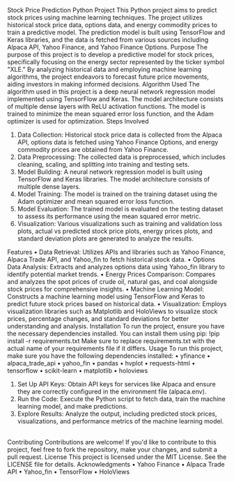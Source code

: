 Stock Price Prediction Python Project
This Python project aims to predict stock prices using machine learning techniques. The project utilizes historical stock price data, options data, and energy commodity prices to train a predictive model. The prediction model is built using TensorFlow and Keras libraries, and the data is fetched from various sources including Alpaca API, Yahoo Finance, and Yahoo Finance Options.
Purpose
The purpose of this project is to develop a predictive model for stock prices, specifically focusing on the energy sector represented by the ticker symbol "XLE." By analyzing historical data and employing machine learning algorithms, the project endeavors to forecast future price movements, aiding investors in making informed decisions.
Algorithm Used
The algorithm used in this project is a deep neural network regression model implemented using TensorFlow and Keras. The model architecture consists of multiple dense layers with ReLU activation functions. The model is trained to minimize the mean squared error loss function, and the Adam optimizer is used for optimization.
Steps Involved
1.	Data Collection: Historical stock price data is collected from the Alpaca API, options data is fetched using Yahoo Finance Options, and energy commodity prices are obtained from Yahoo Finance.
2.	Data Preprocessing: The collected data is preprocessed, which includes cleaning, scaling, and splitting into training and testing sets.
3.	Model Building: A neural network regression model is built using TensorFlow and Keras libraries. The model architecture consists of multiple dense layers.
4.	Model Training: The model is trained on the training dataset using the Adam optimizer and mean squared error loss function.
5.	Model Evaluation: The trained model is evaluated on the testing dataset to assess its performance using the mean squared error metric.
6.	Visualization: Various visualizations such as training and validation loss plots, actual vs predicted stock price plots, energy prices plots, and standard deviation plots are generated to analyze the results.

Features
•	Data Retrieval: Utilizes APIs and libraries such as Yahoo Finance, Alpaca Trade API, and Yahoo_fin to fetch historical stock data.
•	Options Data Analysis: Extracts and analyzes options data using Yahoo_fin library to identify potential market trends.
•	Energy Prices Comparison: Compares and analyzes the spot prices of crude oil, natural gas, and coal alongside stock prices for comprehensive insights.
•	Machine Learning Model: Constructs a machine learning model using TensorFlow and Keras to predict future stock prices based on historical data.
•	Visualization: Employs visualization libraries such as Matplotlib and HoloViews to visualize stock prices, percentage changes, and standard deviations for better understanding and analysis.
Installation
To run the project, ensure you have the necessary dependencies installed. You can install them using pip:
!pip install -r requirements.txt 
Make sure to replace requirements.txt with the actual name of your requirements file if it differs.
Usage
To run this project, make sure you have the following dependencies installed:
•	yfinance
•	alpaca_trade_api
•	yahoo_fin
•	pandas
•	hvplot
•	requests-html
•	tensorflow
•	scikit-learn
•	matplotlib
•	holoviews

1.	Set Up API Keys: Obtain API keys for services like Alpaca and ensure they are correctly configured in the environment file (alpaca.env).
2.	Run the Code: Execute the Python script to fetch data, train the machine learning model, and make predictions.
3.	Explore Results: Analyze the output, including predicted stock prices, visualizations, and performance metrics of the machine learning model.
 

Contributing
Contributions are welcome! If you'd like to contribute to this project, feel free to fork the repository, make your changes, and submit a pull request.
License
This project is licensed under the MIT License. See the LICENSE file for details.
Acknowledgments
•	Yahoo Finance
•	Alpaca Trade API
•	Yahoo_fin
•	TensorFlow
•	HoloViews
 

